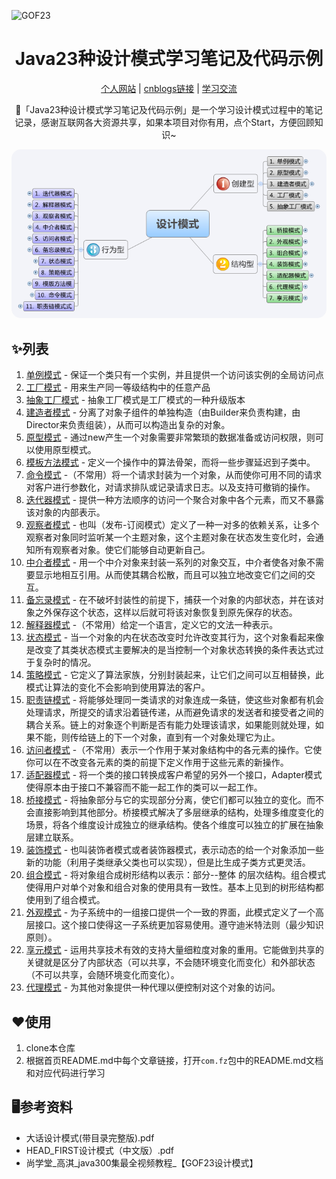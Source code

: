 ![GOF23](https://socialify.git.ci/FearlessPeople/GOF23/image?description=1&forks=1&language=1&name=1&owner=1&pulls=1&stargazers=1&theme=Light)

<h1 align="center">Java23种设计模式学习笔记及代码示例</h1>

<div align="center">

[个人网站](http://www.fangzheng.tech) | [cnblogs链接](https://www.cnblogs.com/meet/p/5116504.html) | [学习交流](#学习交流) 

🚀「Java23种设计模式学习笔记及代码示例」是一个学习设计模式过程中的笔记记录，感谢互联网各大资源共享，如果本项目对你有用，点个Start，方便回顾知识~
<p align="center">
<img src="./images/gof23.png" style="border-radius: 15px;">
</p>
</div>


## ✨列表

1. [单例模式](https://github.com/FearlessPeople/GOF23/tree/master/com/fz/singleton) - 保证一个类只有一个实例，并且提供一个访问该实例的全局访问点
2. [工厂模式](https://github.com/FearlessPeople/GOF23/tree/master/com/fz/factory) - 用来生产同一等级结构中的任意产品
3. [抽象工厂模式](https://github.com/FearlessPeople/GOF23/tree/master/com/fz/factory) - 抽象工厂模式是工厂模式的一种升级版本
4. [建造者模式](https://github.com/FearlessPeople/GOF23/tree/master/com/fz/builder) - 分离了对象子组件的单独构造（由Builder来负责构建，由Director来负责组装），从而可以构造出复杂的对象。
5. [原型模式](https://github.com/FearlessPeople/GOF23/tree/master/com/fz/prototype) - 通过new产生一个对象需要非常繁琐的数据准备或访问权限，则可以使用原型模式。
6. [模板方法模式](https://github.com/FearlessPeople/GOF23/tree/master/com/fz/templateMethod) - 定义一个操作中的算法骨架，而将一些步骤延迟到子类中。
7. [命令模式](https://github.com/FearlessPeople/GOF23/tree/master/com/fz/command) -（不常用）将一个请求封装为一个对象，从而使你可用不同的请求对客户进行参数化，对请求排队或记录请求日志。以及支持可撤销的操作。
8. [迭代器模式](https://github.com/FearlessPeople/GOF23/tree/master/com/fz/iterator) - 提供一种方法顺序的访问一个聚合对象中各个元素，而又不暴露该对象的内部表示。
9. [观察者模式](https://github.com/FearlessPeople/GOF23/tree/master/com/fz/observer) - 也叫（发布-订阅模式）定义了一种一对多的依赖关系，让多个观察者对象同时监听某一个主题对象，这个主题对象在状态发生变化时，会通知所有观察者对象。使它们能够自动更新自己。
10. [中介者模式](https://github.com/FearlessPeople/GOF23/tree/master/com/fz/mediator) - 用一个中介对象来封装一系列的对象交互，中介者使各对象不需要显示地相互引用。从而使其耦合松散，而且可以独立地改变它们之间的交互。
11. [备忘录模式](https://github.com/FearlessPeople/GOF23/tree/master/com/fz/memento) - 在不破坏封装性的前提下，捕获一个对象的内部状态，并在该对象之外保存这个状态，这样以后就可将该对象恢复到原先保存的状态。
12. [解释器模式](https://github.com/FearlessPeople/GOF23/tree/master/com/fz/interpreter) -（不常用）给定一个语言，定义它的文法一种表示。
13. [状态模式](https://github.com/FearlessPeople/GOF23/tree/master/com/fz/state) - 当一个对象的内在状态改变时允许改变其行为，这个对象看起来像是改变了其类状态模式主要解决的是当控制一个对象状态转换的条件表达式过于复杂时的情况。
14. [策略模式](https://github.com/FearlessPeople/GOF23/tree/master/com/fz/strategy) - 它定义了算法家族，分别封装起来，让它们之间可以互相替换，此模式让算法的变化不会影响到使用算法的客户。
15. [职责链模式](https://github.com/FearlessPeople/GOF23/tree/master/com/fz/chainOfResponsibility) - 将能够处理同一类请求的对象连成一条链，使这些对象都有机会处理请求，所提交的请求沿着链传递，从而避免请求的发送者和接受者之间的耦合关系。链上的对象逐个判断是否有能力处理该请求，如果能则就处理，如果不能，则传给链上的下一个对象，直到有一个对象处理它为止。
16. [访问者模式](https://github.com/FearlessPeople/GOF23/tree/master/com/fz/visitor) -（不常用）表示一个作用于某对象结构中的各元素的操作。它使你可以在不改变各元素的类的前提下定义作用于这些元素的新操作。
17. [适配器模式](https://github.com/FearlessPeople/GOF23/tree/master/com/fz/adapter) - 将一个类的接口转换成客户希望的另外一个接口，Adapter模式使得原本由于接口不兼容而不能一起工作的类可以一起工作。
18. [桥接模式](https://github.com/FearlessPeople/GOF23/tree/master/com/fz/bridge) - 将抽象部分与它的实现部分分离，使它们都可以独立的变化。而不会直接影响到其他部分。桥接模式解决了多层继承的结构，处理多维度变化的场景，将各个维度设计成独立的继承结构。使各个维度可以独立的扩展在抽象层建立联系。
19. [装饰模式](https://github.com/FearlessPeople/GOF23/tree/master/com/fz/decorator) - 也叫装饰者模式或者装饰器模式，表示动态的给一个对象添加一些新的功能（利用子类继承父类也可以实现），但是比生成子类方式更灵活。
20. [组合模式](https://github.com/FearlessPeople/GOF23/tree/master/com/fz/composite) - 将对象组合成树形结构以表示：部分--整体 的层次结构。组合模式使得用户对单个对象和组合对象的使用具有一致性。基本上见到的树形结构都使用到了组合模式。
21. [外观模式](https://github.com/FearlessPeople/GOF23/tree/master/com/fz/facade) - 为子系统中的一组接口提供一个一致的界面，此模式定义了一个高层接口。这个接口使得这一子系统更加容易使用。遵守迪米特法则（最少知识原则）。
22. [享元模式](https://github.com/FearlessPeople/GOF23/tree/master/com/fz/flyWeight) - 运用共享技术有效的支持大量细粒度对象的重用。它能做到共享的关键就是区分了内部状态（可以共享，不会随环境变化而变化）和外部状态（不可以共享，会随环境变化而变化）。
23. [代理模式](https://github.com/FearlessPeople/GOF23/tree/master/com/fz/proxy) - 为其他对象提供一种代理以便控制对这个对象的访问。

## ❤️使用

1. clone本仓库
2. 根据首页README.md中每个文章链接，打开`com.fz`包中的README.md文档和对应代码进行学习

## 🖥参考资料

- 大话设计模式(带目录完整版).pdf
- HEAD_FIRST设计模式（中文版）.pdf
- 尚学堂_高淇_java300集最全视频教程_【GOF23设计模式】


